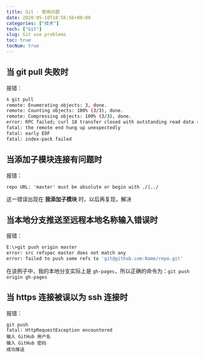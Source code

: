 ```yaml
---
title: Git - 使用问题
date: 2020-05-10T18:56:56+08:00
categories: ["技术"]
tech: ["Git"]
slug: Git use problems
toc: true
tocNum: true
---
```


## 当 git pull 失败时

报错：

```bash
λ git pull
remote: Enumerating objects: 3, done.
remote: Counting objects: 100% (3/3), done.
remote: Compressing objects: 100% (3/3), done.
error: RPC failed; curl 18 transfer closed with outstanding read data remaining
fatal: the remote end hung up unexpectedly
fatal: early EOF
fatal: index-pack failed
```

## 当添加子模块连接有问题时

报错：

```
repo URL: 'master' must be absolute or begin with ./|../
```

这一错误出现在 **我添加子模块** 时，以后再复现，解决

## 当本地分支推送至远程本地名称输入错误时

报错：

```bash
E:\>git push origin master
error: src refspec master does not match any
error: failed to push some refs to 'git@github.com:Name/repo.git'
```

在该例子中，我的本地分支实际上是 `gh-pages`，所以正确的命令为：`git push origin gh-pages`

## 当 https 连接被误以为 ssh 连接时

报错：

```
git push
fatal: HttpRequestException encountered
输入 GitHub 用户名
输入 GitHub 密码
成功推送
```

